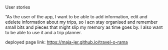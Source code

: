 User stories

“As the user of the app, I want to be able to add information, edit and edelete information about my trips, so i acn stay organised and remember small bits and pieces that might slip my memory as time goes by. I also want to be able to use it and a trip planner.

deployed page link: https://maja-jer.github.io/travel-o-rama